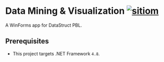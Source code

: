 # Data Mining & Visualization [![sitiom](https://circleci.com/gh/sitiom/DataVizFormsApp/tree/master.svg?style=svg&circle-token=5793cbc27f26da4a080ec4cc69a2f3cf4bb1ec3d)](https://circleci.com/gh/sitiom/DataVizFormsApp/)

A WinForms app for DataStruct PBL.

## Prerequisites

- This project targets .NET Framework `4.8`.
